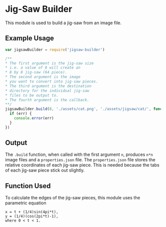 # Jig-Saw Builder
This module is used to build a jig-saw from an image file.

## Example Usage
```js
var jigsawBuilder = require('jigsaw-builder')

/**
* The first argument is the jig-saw size
* i.e. a value of 8 will create an
* 8 by 8 jig-saw (64 piece).
* The second argument is the image
* you want to convert into jig-saw pieces.
* The third argument is the destination
* directory for the individual jig-saw
* files to be output to.
* The fourth argument is the callback.
**/
jigsawBuilder.build(8, './assets/cat.png', './assets/jigsaw/cat/', function (err) => {
  if (err) {
    console.error(err)
  }
})
```

## Output
The `.build` function, when called with the first argument `n`, produces `n*n` image files and a `properties.json` file. The `properties.json` file stores the relative coordinates of each jig-saw piece. This is needed because the tabs of each jig-saw piece stick out slightly.

## Function Used
To calculate the edges of the jig-saw pieces, this module uses the parametric equation
```
x = t + (1/4)sin(4pi*t),
y = (1/4)(cos(2pi*t)-1),
where 0 < t < 1.
```
